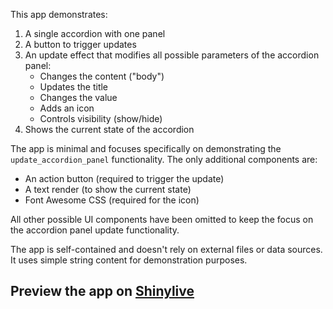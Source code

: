 This app demonstrates:

1. A single accordion with one panel
2. A button to trigger updates
3. An update effect that modifies all possible parameters of the accordion panel:
   - Changes the content ("body")
   - Updates the title
   - Changes the value
   - Adds an icon
   - Controls visibility (show/hide)
4. Shows the current state of the accordion

The app is minimal and focuses specifically on demonstrating the `update_accordion_panel` functionality. The only additional components are:
- An action button (required to trigger the update)
- A text render (to show the current state)
- Font Awesome CSS (required for the icon)

All other possible UI components have been omitted to keep the focus on the accordion panel update functionality.

The app is self-contained and doesn't rely on external files or data sources. It uses simple string content for demonstration purposes.
## Preview the app on [Shinylive](https://shinylive.io/py/app/#h=0&code=NobwRAdghgtgpmAXAAjFADugdOgnmAGlQGMB7CAFzkqVQDMAnUmZAZwAsBLCXZTmdKQYVkDOFGIVOANzgAdCI2ZsuPLHAAe6Ma1Z8BQkd3QBXCkROciYiABM4DBQoDEyAApQA5nGSl0U8j06IWQpCgAbeQhLHC84AH0-ClYACjDIgF45MABVdFsoKmQAQWIyBltOcncoCDhw5AAROBhSbIBKJwhXYttbZAAxchFigHc4VmYfAGEAZVnkYIY+Mgg9blD2Hy2oftY4SSqIBRid23jVqkoUhWQ75BiACQAVAFkAGRuIe5-kAHIADzhbgAa1E9SyYFYFFwkQ4cDgFGyyHYYjokPYFAo6FYiAA9HjiLYIAArVhYYjhUgmWx0cJQMQU5h4qAkqAaPHAgBGrDxwUoAFooONJvA8QA2LAAFiwACZCboWeFwlgYNwKbpsgA+P63e6dCAGlzIaZiQo+KDIS5QbgORYhLmIqjLem4alIiCjTgUdgPThYV3ui6kcImGAQeKjBgYFJe2w+jIARnaiD1d1cpvERVqyAkAW+XLMFGqxdCDE4nm8yx9PhM+XNab9WGMZnieaO8ULWPIX1+92ydYKVE7FGOhGQjZ+2TyQ58HjqDWmw2oSMIk-ulKgunikK5o4F2n4DN4MC5AoAzNlG0bvvcM2bs98JOVKtUvT7c8h0LV6ptCshxj+ZUHnrKhG3fX0YmfIRXwgFJOFsSFn0TbIiD8agMmeBgTDgFN1zuCCm2gioO2-BcbjAAB5ctPG4KAGmeb1IlQ5BpHonDITI+oULAPDbz7H4YhgBkQVsUhRjg7Jni4dY9BrXwaLohpLhXDouh+VxZnYcTNh8YgTAYGwRGhc1fDoXTczKGCjkbAABGx7AYLAqA0D0fnscz9MMld4hMqgUj4gTwQoAzvjobJpgMozLJfI42Aoc0UBAFsKCwZCAoAXyvY5umQABROg6AOERS0HUz5OI2Cvx-BpRi2Asi2qTg9EpThiBBOBbAUezxEOWR1EK4rurNPq4HUWRrhSrAyuHPdDQUDzkHiALU34psZoSSrSJq3sBIQpCyh4gh8NCBlvAoTiaqOk7p1AzqrWXSgAO9X1LRM5Y2vIABCVCTvSOBIRnc1+kYiJ5DXNafjY0MAeyOpRniaGcN+yH7k+iAMhiBLPHJTgUk3bdIToKABUmYF+mJ0mEscXjjtRu4OHEzDsKiH52jADKAF0gA)
